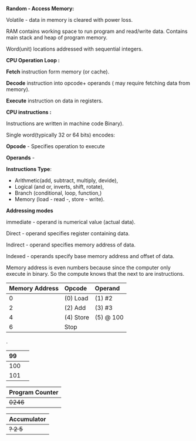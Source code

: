 **Random - Access Memory:**

Volatile - data in memory is cleared with power loss. 

RAM contains working space to run program and read/write data. Contains main stack and heap of program memory. 

Word\(unit\) locations addressed with sequential integers. 



**CPU Operation Loop :**



**Fetch** instruction form memory \(or cache\).

**Decode** instruction into opcode+ operands \( may require fetching data from memory\).

**Execute** instruction on data in registers.



**CPU instructions :**

Instructions are written in machine code Binary\). 

Single word\(typically 32 or 64 bits\) encodes: 

**Opcode** - Specifies operation to execute

**Operands** - 

**Instructions Type**:  

* Arithmetic\(add, subtract, multiply, devide\), 
* Logical \(and or, inverts, shift, rotate\), 
* Branch \(conditional, loop, function,\) 
* Memory \(load - read -, store - write\).

**Addressing modes**

immediate - operand is numerical value \(actual data\). 

Direct - operand specifies register containing data. 

Indirect - operand specifies memory address of data. 

Indexed - operands specify base memory address and offset of data. 



Memory address is even numbers because since the computer only execute in binary. So the compute knows that the next to are instructions. 

| Memory Address | Opcode | Operand |
| :--- | :--- | :--- |
| 0 | \(0\)   Load | \(1\)    \#2 |
| 2 | \(2\)    Add | \(3\)   \#3 |
| 4 | \(4\)   Store | \(5\)  @ 100 |
| 6 | Stop |  |

.

| 99 |  |
| :--- | :--- |
| 100 |  |
| 101 |  |



| Program Counter  |
| :--- |
| ~~0246~~ |



| Accumulator |
| :--- |
| ~~? 2 5~~ |






